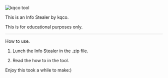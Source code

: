 

![kqco tool](https://github.com/user-attachments/assets/2dad6377-b7b3-4824-bb57-1db21c1cdee7)








This is an Info Stealer by kqco.

This is for educational purposes only.


----------------------------------------------------------------------------------
How to use.

1) Lunch the Info Stealer in the .zip file.

2) Read the how to in the tool.




Enjoy this took a while to make:)
